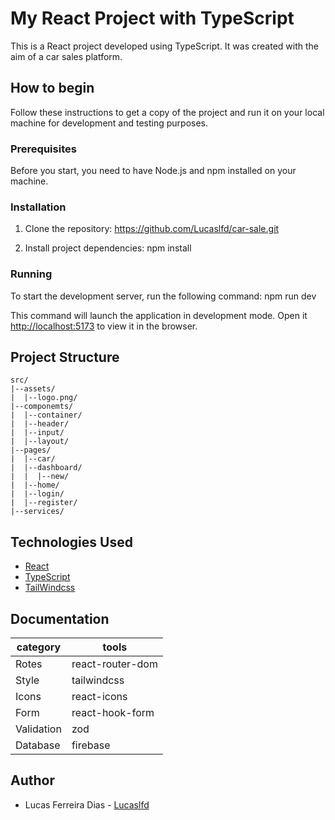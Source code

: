 # My React Project with TypeScript

This is a React project developed using TypeScript. It was created with the aim of a car sales platform.

## How to begin

Follow these instructions to get a copy of the project and run it on your local machine for development and testing purposes.

### Prerequisites

Before you start, you need to have Node.js and npm installed on your machine.

### Installation

1. Clone the repository: https://github.com/Lucaslfd/car-sale.git

2. Install project dependencies: npm install

### Running

To start the development server, run the following command: npm run dev

This command will launch the application in development mode. Open it [http://localhost:5173](http://localhost:5173) to view it in the browser.

## Project Structure

```shell
src/
|--assets/
|  |--logo.png/
|--componemts/
|  |--container/
|  |--header/
|  |--input/
|  |--layout/
|--pages/
|  |--car/
|  |--dashboard/
|  |  |--new/
|  |--home/
|  |--login/
|  |--register/
|--services/
```

## Technologies Used

- [React](https://reactjs.org/)
- [TypeScript](https://www.typescriptlang.org/)
- [TailWindcss](https://tailwindcss.com/docs/guides/vite)

## Documentation

| category   | tools            |
| ---------- | ---------------- |
| Rotes      | react-router-dom |
| Style      | tailwindcss      |
| Icons      | react-icons      |
| Form       | react-hook-form  |
| Validation | zod              |
| Database   | firebase         |

## Author

- Lucas Ferreira Dias - [Lucaslfd](https://github.com/Lucaslfd)
